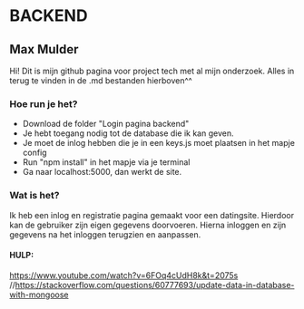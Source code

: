 # BACKEND
## Max Mulder


Hi! Dit is mijn github pagina voor project tech met al mijn onderzoek. Alles in terug te vinden in de .md bestanden hierboven^^

### Hoe run je het?
* Download de folder "Login pagina backend"
* Je hebt toegang nodig tot de database die ik kan geven.
* Je moet de inlog hebben die je in een keys.js moet plaatsen in het mapje config
* Run "npm install" in het mapje via je terminal
* Ga naar localhost:5000, dan werkt de site.

### Wat is het?
Ik heb een inlog en registratie pagina gemaakt voor een datingsite. Hierdoor kan de gebruiker zijn eigen gegevens doorvoeren. Hierna inloggen en zijn gegevens na het inloggen terugzien en aanpassen.

#### HULP:
https://www.youtube.com/watch?v=6FOq4cUdH8k&t=2075s
//https://stackoverflow.com/questions/60777693/update-data-in-database-with-mongoose

